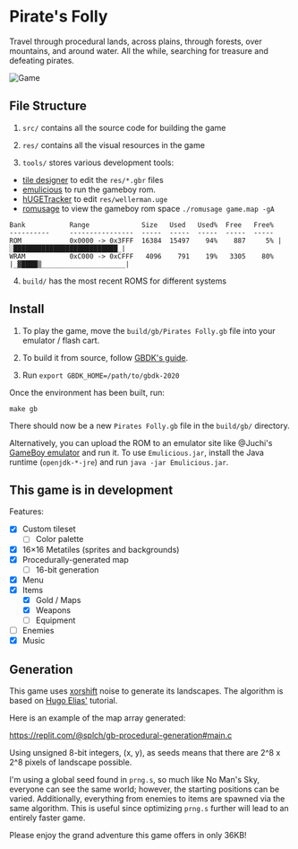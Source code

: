 # Pirate's Folly

Travel through procedural lands, across plains, through forests, over mountains, and around water. All the while, searching for treasure and defeating pirates.

![Game](https://slc.is/images/piratesFolly1.webp)

## File Structure

1. `src/` contains all the source code for building the game

2. `res/` contains all the visual resources in the game

3. `tools/` stores various development tools:
  - [tile designer](https://github.com/gbdk-2020/GBTD_GBMB/releases/) to edit the `res/*.gbr` files
  - [emulicious](https://emulicious.net/) to run the gameboy rom.
  - [hUGETracker](https://nickfa.ro/index.php/HUGETracker) to edit `res/wellerman.uge`
  - [romusage](https://github.com/bbbbbr/romusage) to view the gameboy rom space `./romusage game.map -gA`

```shell
Bank           Range             Size   Used   Used%  Free   Free% 
----------     ----------------  -----  -----  -----  -----  -----
ROM            0x0000 -> 0x3FFF  16384  15497    94%    887     5% |░██████████████████████████_|
WRAM           0xC000 -> 0xCFFF   4096    791    19%   3305    80% |_▓████▒_____________________|
```

4. `build/` has the most recent ROMS for different systems

## Install

1. To play the game, move the `build/gb/Pirates Folly.gb` file into your emulator / flash cart.

2. To build it from source, follow [GBDK's guide](https://github.com/gbdk-2020/gbdk-2020#build-instructions).

3. Run `export GBDK_HOME=/path/to/gbdk-2020`

Once the environment has been built, run:

```shell
make gb
```

There should now be a new `Pirates Folly.gb` file in the `build/gb/` directory.

Alternatively, you can upload the ROM to an emulator site like @Juchi's [GameBoy emulator](https://juchi.github.io/gameboy.js/) and run it. To use `Emulicious.jar`, install the Java runtime (`openjdk-*-jre`) and run `java -jar Emulicious.jar`.

## This game is in development

Features:

- [x] Custom tileset
  - [ ] Color palette
- [x] 16×16 Metatiles (sprites and backgrounds)
- [x] Procedurally-generated map
  - [ ] 16-bit generation
- [x] Menu
- [x] Items
  - [x] Gold / Maps
  - [x] Weapons
  - [ ] Equipment
- [ ] Enemies
- [x] Music

## Generation

This game uses [xorshift](https://wikipedia.org/wiki/Xorshift) noise to generate its landscapes. The algorithm is based on [Hugo Elias'](https://web.archive.org/web/20160303203643/http://freespace.virgin.net/hugo.elias/models/m_perlin.htm) tutorial.

Here is an example of the map array generated:

https://replit.com/@splch/gb-procedural-generation#main.c

Using unsigned 8-bit integers, (x, y), as seeds means that there are 2^8 x 2^8 pixels of landscape possible.

I'm using a global seed found in `prng.s`, so much like No Man's Sky, everyone can see the same world; however, the starting positions can be varied. Additionally, everything from enemies to items are spawned via the same algorithm. This is useful since optimizing `prng.s` further will lead to an entirely faster game.

Please enjoy the grand adventure this game offers in only 36KB!
